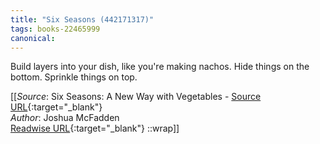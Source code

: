 ```yaml
---
title: "Six Seasons (442171317)"
tags: books-22465999
canonical: 
---
```


Build layers into your dish, like you're making nachos. Hide things on the bottom. Sprinkle things on top.


[[_Source_: Six Seasons: A New Way with Vegetables - [Source URL](){:target="_blank"}<br>
_Author_: Joshua McFadden<br>
[Readwise URL](https://readwise.io/open/442171317){:target="_blank"}
::wrap]]